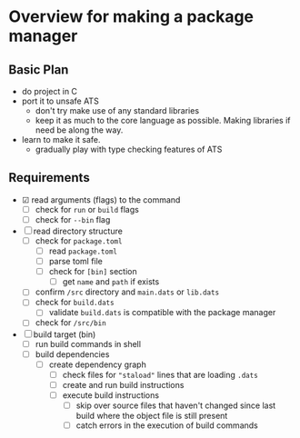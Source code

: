 # Overview for making a package manager

## Basic Plan

- do project in C
- port it to unsafe ATS
    - don't try make use of any standard libraries 
    - keep it as much to the core language as possible. Making libraries if need be along the way.
- learn to make it safe.
    - gradually play with type checking features of ATS

## Requirements
- ☑ read arguments (flags) to the command
    - ☐ check for `run` or `build` flags
    - ☐ check for `--bin` flag
- ☐ read directory structure
    - ☐ check for `package.toml` 
        - ☐ read `package.toml` 
        - ☐ parse toml file
        - ☐ check for `[bin]` section
            - ☐ get `name` and `path` if exists
    - ☐ confirm `/src` directory and `main.dats` or `lib.dats`
    - ☐ check for `build.dats`
        - ☐ validate `build.dats` is compatible with the package manager
    - ☐ check for `/src/bin`
- ☐ build target (bin)
    - ☐  run build commands in shell
    - ☐ build dependencies
        - ☐ create dependency graph
            - ☐ check files for `"staload"` lines that are loading `.dats`
            - ☐ create and run build instructions
            - ☐ execute build instructions
                - ☐ skip over source files that haven't changed since last build
                    where the object file is still present
                - ☐ catch errors in the execution of build commands